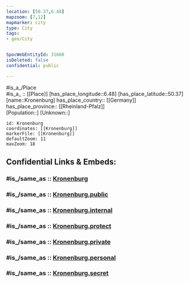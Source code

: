 ```yaml
---
location: [50.37,6.48] 
mapzoom: [7,12] 
mapmarker: city 
type: City
tags:
- geo/City


SpocWebEntityId: 31660
isDeleted: false
confidential: public

---
```

#is_a_/Place  
#is_a_ :: [[Place]] 
[has_place_longitude::6.48] 
[has_place_latitude::50.37] 
[name::Kronenburg] 
has_place_country:: [[Germany]]  
has_place_province:: [[Rheinland-Pfalz]]  
[Population::] 
[Unknown::] 


```leaflet
id: Kronenburg
coordinates: [[Kronenburg]] 
markerFile: [[Kronenburg]] 
defaultZoom: 11 
maxZoom: 18
```


## Confidential Links & Embeds: 

### #is_/same_as :: [Kronenburg](/_Standards/Earth/Continent/Europe/Europe~Central/Germany/Germany~West/Nordrhein-Westfalen/counties~NW/Euskirchen/cities~Euskirchen/Dahlem/City/Kronenburg.md) 

### #is_/same_as :: [Kronenburg.public](/_public/Earth/Continent/Europe/Europe~Central/Germany/Germany~West/Nordrhein-Westfalen/counties~NW/Euskirchen/cities~Euskirchen/Dahlem/City/Kronenburg.public.md) 

### #is_/same_as :: [Kronenburg.internal](/_internal/Earth/Continent/Europe/Europe~Central/Germany/Germany~West/Nordrhein-Westfalen/counties~NW/Euskirchen/cities~Euskirchen/Dahlem/City/Kronenburg.internal.md) 

### #is_/same_as :: [Kronenburg.protect](/_protect/Earth/Continent/Europe/Europe~Central/Germany/Germany~West/Nordrhein-Westfalen/counties~NW/Euskirchen/cities~Euskirchen/Dahlem/City/Kronenburg.protect.md) 

### #is_/same_as :: [Kronenburg.private](/_private/Earth/Continent/Europe/Europe~Central/Germany/Germany~West/Nordrhein-Westfalen/counties~NW/Euskirchen/cities~Euskirchen/Dahlem/City/Kronenburg.private.md) 

### #is_/same_as :: [Kronenburg.personal](/_personal/Earth/Continent/Europe/Europe~Central/Germany/Germany~West/Nordrhein-Westfalen/counties~NW/Euskirchen/cities~Euskirchen/Dahlem/City/Kronenburg.personal.md) 

### #is_/same_as :: [Kronenburg.secret](/_secret/Earth/Continent/Europe/Europe~Central/Germany/Germany~West/Nordrhein-Westfalen/counties~NW/Euskirchen/cities~Euskirchen/Dahlem/City/Kronenburg.secret.md)

